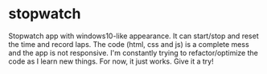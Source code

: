 # stopwatch
Stopwatch app with windows10-like appearance. It can start/stop and reset the time and record laps.
The code (html, css and js) is a complete mess and the app is not responsive. I'm constantly trying to refactor/optimize the code as I learn new things. For now, it just works. Give it a try!
